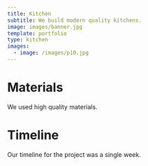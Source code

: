 ```yaml
---
title: Kitchen
subtitle: We build modern quality kitchens.
image: images/banner.jpg
template: portfolio
type: kitchen
images:
  - image: /images/p10.jpg
---
```


# Materials

We used high quality materials.

# Timeline

Our timeline for the project was a single week.
